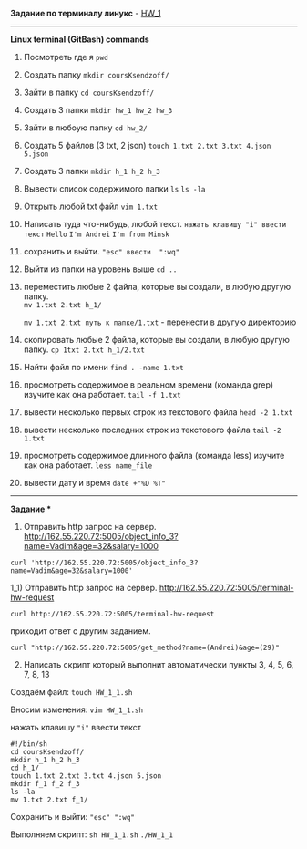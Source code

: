 __Задание по терминалу линукс__ - [HW_1](https://github.com/AndreiHeranok/Linux_terminal/blob/main/HW_1.txt)

___

__Linux terminal (GitBash) commands__

1) Посмотреть где я            ```pwd```
2) Создать папку               ```mkdir coursKsendzoff/```
3) Зайти в папку               ```cd coursKsendzoff/```
4) Создать 3 папки             ```mkdir hw_1 hw_2 hw_3```
5) Зайти в любоую папку        ```cd hw_2/```
6) Создать 5 файлов (3 txt, 2 json)     ```touch 1.txt 2.txt 3.txt 4.json 5.json```
7) Создать 3 папки                     ```mkdir h_1 h_2 h_3```
8) Вывести список содержимого папки     ```ls``` 
                                        ```ls -la```     
9) Открыть любой txt файл                    ```vim 1.txt```
10) Написать туда что-нибудь, любой текст.   ```нажать клавишу "i" ввести текст```
                                ```Hello```
                                ```I'm Andrei```
                                ```I'm from Minsk```
11) сохранить и выйти.                 ```"esc" ввести  ":wq"```
12) Выйти из папки на уровень выше            ```cd ..```

13) переместить любые 2 файла, которые вы создали, в любую другую папку.   
```mv 1.txt 2.txt h_1/```
                                                                          
       ```mv 1.txt 2.txt путь к папке/1.txt```  - перенести в другую директорию

14) скопировать любые 2 файла, которые вы создали, в любую другую папку.   ```cp 1txt 2.txt h_1/2.txt``` 
                                                                           
15) Найти файл по имени         ```find . -name 1.txt```
16) просмотреть содержимое в реальном времени (команда grep) изучите как она работает.  ```tail -f 1.txt``` 
                                                                                       

17) вывести несколько первых строк из текстового файла       ```head -2 1.txt```
18) вывести несколько последних строк из текстового файла    ```tail -2 1.txt```

19) просмотреть содержимое длинного файла (команда less) изучите как она работает.   ```less name_file```
20) вывести дату и время    ```date +"%D %T"```
---
__Задание *__
1) Отправить http запрос на сервер.
http://162.55.220.72:5005/object_info_3?name=Vadim&age=32&salary=1000

```curl 'http://162.55.220.72:5005/object_info_3?name=Vadim&age=32&salary=1000'```

1_1) Отправить http запрос на сервер.
http://162.55.220.72:5005/terminal-hw-request

```curl http://162.55.220.72:5005/terminal-hw-request```

приходит ответ с другим заданием.

```curl "http://162.55.220.72:5005/get_method?name=(Andrei)&age=(29)"```

2) Написать скрипт который выполнит автоматически пункты 3, 4, 5, 6, 7, 8, 13

Создаём файл: ```touch HW_1_1.sh```

Вносим изменения: ```vim HW_1_1.sh```

нажать клавишу ```"i"``` ввести текст 
```
#!/bin/sh 
cd coursKsendzoff/
mkdir h_1 h_2 h_3
cd h_1/
touch 1.txt 2.txt 3.txt 4.json 5.json
mkdir f_1 f_2 f_3
ls -la
mv 1.txt 2.txt f_1/
```
Cохранить и выйти: ```"esc" ":wq"```

Выполняем скрипт: ```sh HW_1_1.sh``` 
                  ```./HW_1_1 ```
